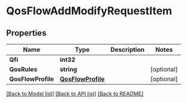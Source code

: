 # QosFlowAddModifyRequestItem

## Properties
Name | Type | Description | Notes
------------ | ------------- | ------------- | -------------
**Qfi** | **int32** |  | 
**QosRules** | **string** |  | [optional] 
**QosFlowProfile** | [**QosFlowProfile**](QosFlowProfile.md) |  | [optional] 

[[Back to Model list]](../README.md#documentation-for-models) [[Back to API list]](../README.md#documentation-for-api-endpoints) [[Back to README]](../README.md)


